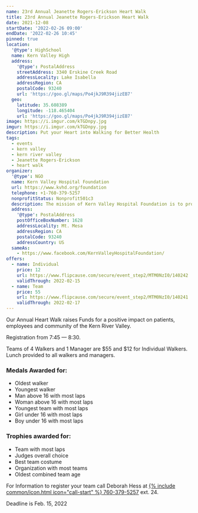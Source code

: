 ```yaml
---
name: 23rd Annual Jeanette Rogers-Erickson Heart Walk
title: 23rd Annual Jeanette Rogers-Erickson Heart Walk
date: 2021-12-08
startDate: '2022-02-26 09:00'
endDate: '2022-02-26 10:45'
pinned: true
location:
  '@type': HighSchool
  name: Kern Valley High
  address:
    '@type': PostalAddress
    streetAddress: 3340 Erskine Creek Road
    addressLocality: Lake Isabella
    addressRegion: CA
    postalCode: 93240
    url: 'https://goo.gl/maps/Po4jkJ9R394jizEB7'
  geo:
    latitude: 35.608389
    longitude: -118.465404
    url: 'https://goo.gl/maps/Po4jkJ9R394jizEB7'
image: https://i.imgur.com/kTGDnpy.jpg
imgur: https://i.imgur.com/kTGDnpy.jpg
description: Put your Heart into Walking for Better Health
tags:
  - events
  - kern valley
  - kern river valley
  - Jeanette Rogers-Erickson
  - heart walk
organizer:
  '@type': NGO
  name: Kern Valley Hospital Foundation
  url: https://www.kvhd.org/foundation
  telephone: +1-760-379-5257
  nonprofitStatus: Nonprofit501c3
  description: The mission of Kern Valley Hospital Foundation is to provide financial support to the Kern Valley Hospital by funding and supporting programs that will have a positive impact on patients and our community
  address:
    '@type': PostalAddress
    postOfficeBoxNumber: 1628
    addressLocality: Mt. Mesa
    addressRegion: CA
    postalCode: 93240
    addressCountry: US
  sameAs:
    - https://www.facebook.com/KernValleyHospitalFoundation/
offers:
  - name: Individual
    price: 12
    url: https://www.flipcause.com/secure/event_step2/MTM0NzI0/140242
    validThrough: 2022-02-15
  - name: Team
    price: 55
    url: https://www.flipcause.com/secure/event_step2/MTM0NzI0/140241
    validThrough: 2022-02-17
---
```

Our Annual Heart Walk raises Funds for a positive impact on patients, employees
and community of the Kern River Valley.

Registration from <time datetime="2022-02-26T07:45">7:45</time> &mdash; <time datetime="2022-02-26T08:30">8:30</time>.

Teams of 4 Walkers and 1 Manager are $55 and $12 for Individual Walkers. Lunch
provided to all walkers and managers.

### Medals Awarded for:
- Oldest walker
- Youngest walker
- Man above 16 with most laps
- Woman above 16 with most laps
- Youngest team with most laps
- Girl under 16 with most laps
- Boy under 16 with most laps

### Trophies awarded for:
- Team with most laps
- Judges overall choice
- Best team costume
- Organization with most teams
- Oldest combined team age

For Information to register your team call Deborah Hess at [{% include common/icon.html icon="call-start" %} 760-379-5257](tel:+1-760-379-5257) ext. 24.

Deadline is <time datetime="2022-02-15">Feb. 15, 2022</time>
